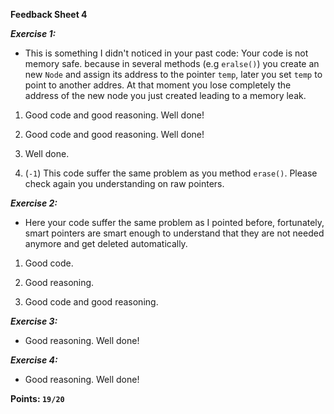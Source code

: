 **Feedback Sheet 4**

***Exercise 1:***

* This is something I didn't noticed in your past code: Your code is not memory safe. because in several methods (e.g `eralse()`) you create an new `Node` and assign its address to the pointer `temp`, later you set `temp` to point to another addres. At that moment you lose completely the address of the new node you just created leading to a memory leak.

1. Good code and good reasoning. Well done!

2. Good code and good reasoning. Well done!

3. Well done.

4. (`-1`) This code suffer the same problem as you method `erase()`. Please check again you understanding on raw pointers.

***Exercise 2:***

* Here your code suffer the same problem as I pointed before, fortunately, smart pointers are smart enough to understand that they are not needed anymore and get deleted automatically.

1. Good code.

2. Good reasoning.

3. Good code and good reasoning.

***Exercise 3:***

* Good reasoning. Well done!

***Exercise 4:***

* Good reasoning. Well done!

**Points: `19/20`**